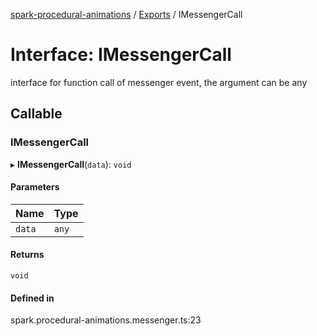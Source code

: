 [spark-procedural-animations](../README.md) / [Exports](../modules.md) / IMessengerCall

# Interface: IMessengerCall

interface for function call of messenger event, the argument can be any

## Callable

### IMessengerCall

▸ **IMessengerCall**(`data`): `void`

#### Parameters

| Name | Type |
| :------ | :------ |
| `data` | `any` |

#### Returns

`void`

#### Defined in

spark.procedural-animations.messenger.ts:23
